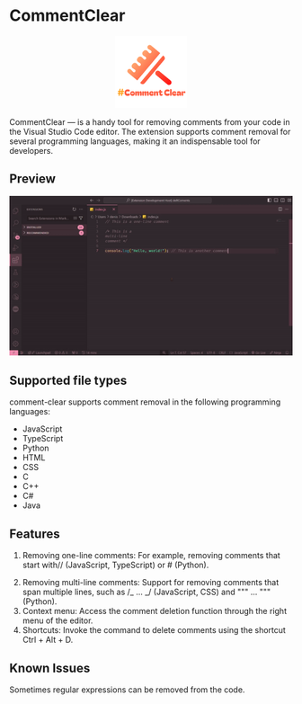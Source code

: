 # CommentClear

<div align=center>

![logo](https://github.com/DenisGas/comment-clear/blob/main/assets/icon.png?raw=true)

</div>

CommentClear — is a handy tool for removing comments from your code in the Visual Studio Code editor. The extension supports comment removal for several programming languages, making it an indispensable tool for developers.

## Preview

<div align=center>

![Demo Video](https://github.com/DenisGas/comment-clear/blob/main/assets/demo.gif?raw=true)

</div>

## Supported file types

comment-clear supports comment removal in the following programming languages:

- JavaScript
- TypeScript
- Python
- HTML
- CSS
- C
- C++
- C#
- Java

## Features

1. Removing one-line comments: For example, removing comments that start with// (JavaScript, TypeScript) or # (Python).
<!-- prettier-ignore -->
2. Removing multi-line comments: Support for removing comments that span multiple lines, such as /_ ... _/ (JavaScript, CSS) and """ ... """ (Python).
3. Context menu: Access the comment deletion function through the right menu of the editor.
4. Shortcuts: Invoke the command to delete comments using the shortcut Ctrl + Alt + D.

## Known Issues

Sometimes regular expressions can be removed from the code.
